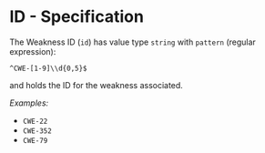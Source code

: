 # ID - Specification

The Weakness ID (`id`) has value type `string` with `pattern` (regular
expression):

```regexp
^CWE-[1-9]\\d{0,5}$
```

and holds the ID for the weakness associated.

*Examples:*

* `CWE-22`
* `CWE-352`
* `CWE-79`
